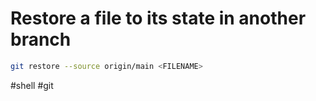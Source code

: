# Restore a file to its state in another branch

```sh
git restore --source origin/main <FILENAME>
```

#shell #git